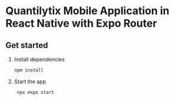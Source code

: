 # Quantilytix Mobile Application in React Native with Expo Router 

## Get started

1. Install dependencies

   ```bash
   npm install
   ```

2. Start the app

   ```bash
    npx expo start
   ```
